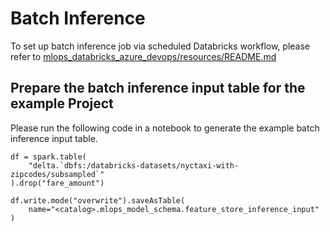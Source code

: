 # Batch Inference
To set up batch inference job via scheduled Databricks workflow, please refer to [mlops_databricks_azure_devops/resources/README.md](../../resources/README.md)

## Prepare the batch inference input table for the example Project
Please run the following code in a notebook to generate the example batch inference input table.

```
df = spark.table(
    "delta.`dbfs:/databricks-datasets/nyctaxi-with-zipcodes/subsampled`"
).drop("fare_amount")

df.write.mode("overwrite").saveAsTable(
    name="<catalog>.mlops_model_schema.feature_store_inference_input"
)
```

